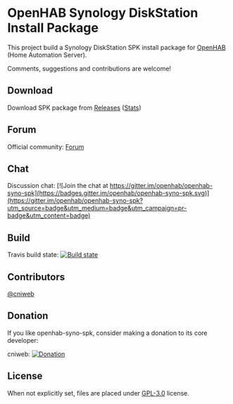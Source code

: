 # OpenHAB Synology DiskStation Install Package

This project build a Synology DiskStation SPK install package for [OpenHAB](http://openhab.org) (Home Automation Server).

Comments, suggestions and contributions are welcome!

## Download

Download SPK package from [Releases](https://github.com/openhab/openhab-syno-spk/releases) ([Stats](http://www.somsubhra.com/github-release-stats/?username=openhab&repository=openhab-syno-spk))

## Forum

Official community: [Forum](https://community.openhab.org/t/synology-diskstation/1446)

## Chat

Discussion chat: [![Join the chat at https://gitter.im/openhab/openhab-syno-spk](https://badges.gitter.im/openhab/openhab-syno-spk.svg)](https://gitter.im/openhab/openhab-syno-spk?utm_source=badge&utm_medium=badge&utm_campaign=pr-badge&utm_content=badge)

## Build

Travis build state: [![Build state](https://travis-ci.org/openhab/openhab-syno-spk.svg?branch=master)](https://travis-ci.org/openhab/openhab-syno-spk)

## Contributors

[@cniweb](https://github.com/cniweb)

## Donation

If you like openhab-syno-spk, consider making a donation to its core developer:

cniweb: [![Donation](https://www.paypal.com/en_US/i/btn/btn_donate_LG.gif)](https://www.paypal.com/cgi-bin/webscr?cmd=_donations&business=GBY9CMSM8HJXS&item_name=openhab-syno-spk)

## License

When not explicitly set, files are placed under [GPL-3.0](http://www.gnu.org/licenses/gpl-3.0-standalone.html) license.
